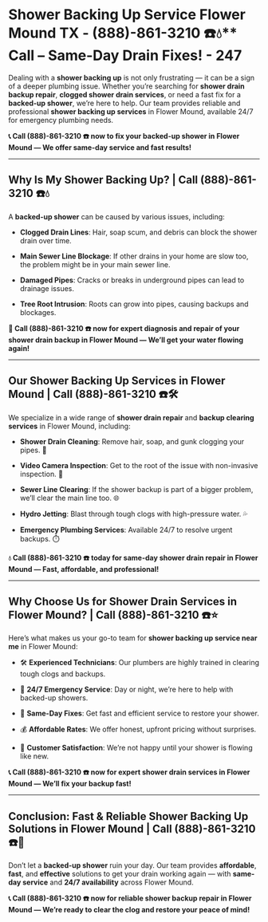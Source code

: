# Shower Backing Up Service Flower Mound TX - (888)-861-3210 ☎️💧** Call – Same-Day Drain Fixes! - 247

Dealing with a **shower backing up** is not only frustrating — it can be a sign of a deeper plumbing issue. Whether you’re searching for **shower drain backup repair**, **clogged shower drain services**, or need a fast fix for a **backed-up shower**, we’re here to help. Our team provides reliable and professional **shower backing up services** in Flower Mound, available 24/7 for emergency plumbing needs.

**📞 Call (888)-861-3210 ☎️ now to fix your backed-up shower in Flower Mound — We offer same-day service and fast results!**

---

## **Why Is My Shower Backing Up? | Call (888)-861-3210 ☎️💧**

A **backed-up shower** can be caused by various issues, including:

- **Clogged Drain Lines**: Hair, soap scum, and debris can block the shower drain over time.  
- **Main Sewer Line Blockage**: If other drains in your home are slow too, the problem might be in your main sewer line.  
- **Damaged Pipes**: Cracks or breaks in underground pipes can lead to drainage issues.  
- **Tree Root Intrusion**: Roots can grow into pipes, causing backups and blockages.

**🚿 Call (888)-861-3210 ☎️ now for expert diagnosis and repair of your shower drain backup in Flower Mound — We’ll get your water flowing again!**

---

## **Our Shower Backing Up Services in Flower Mound | Call (888)-861-3210 ☎️🛠️**

We specialize in a wide range of **shower drain repair** and **backup clearing services** in Flower Mound, including:

- **Shower Drain Cleaning**: Remove hair, soap, and gunk clogging your pipes. 🧼  
- **Video Camera Inspection**: Get to the root of the issue with non-invasive inspection. 🎥  
- **Sewer Line Clearing**: If the shower backup is part of a bigger problem, we’ll clear the main line too. 🌐  
- **Hydro Jetting**: Blast through tough clogs with high-pressure water. 💦  
- **Emergency Plumbing Services**: Available 24/7 to resolve urgent backups. ⏱️

**💧 Call (888)-861-3210 ☎️ today for same-day shower drain repair in Flower Mound — Fast, affordable, and professional!**

---

## **Why Choose Us for Shower Drain Services in Flower Mound? | Call (888)-861-3210 ☎️⭐**

Here’s what makes us your go-to team for **shower backing up service near me** in Flower Mound:

- 🛠️ **Experienced Technicians**: Our plumbers are highly trained in clearing tough clogs and backups.  
- 🚨 **24/7 Emergency Service**: Day or night, we’re here to help with backed-up showers.  
- 🚿 **Same-Day Fixes**: Get fast and efficient service to restore your shower.  
- 💰 **Affordable Rates**: We offer honest, upfront pricing without surprises.  
- 🌟 **Customer Satisfaction**: We’re not happy until your shower is flowing like new.

**📞 Call (888)-861-3210 ☎️ now for expert shower drain services in Flower Mound — We’ll fix your backup fast!**

---

## **Conclusion: Fast & Reliable Shower Backing Up Solutions in Flower Mound | Call (888)-861-3210 ☎️🚿**

Don’t let a **backed-up shower** ruin your day. Our team provides **affordable**, **fast**, and **effective** solutions to get your drain working again — with **same-day service** and **24/7 availability** across Flower Mound.

**📞 Call (888)-861-3210 ☎️ now for reliable shower backup repair in Flower Mound — We’re ready to clear the clog and restore your peace of mind!**
